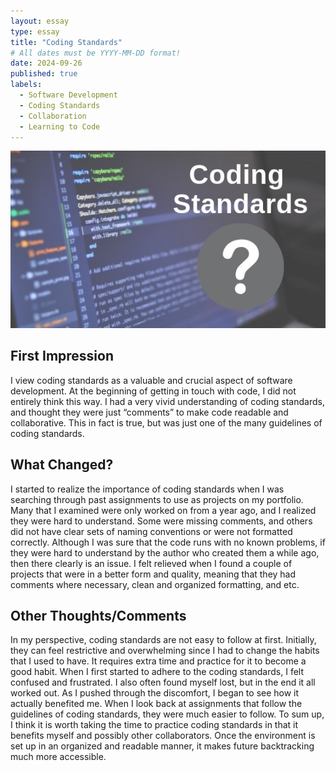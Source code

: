 ```yaml
---
layout: essay
type: essay
title: "Coding Standards"
# All dates must be YYYY-MM-DD format!
date: 2024-09-26
published: true
labels:
  - Software Development
  - Coding Standards
  - Collaboration
  - Learning to Code
---
```


<img width="1200px" class="rounded float-start pe-4" src="../img/6C7BDEDD-3CC0-406B-8FF4-B8F128E4E6E7_4_5005_c.jpeg">








## First Impression
I view coding standards as a valuable and crucial aspect of software development. At the beginning of getting in touch with code, I did not entirely think this way. I had a very vivid understanding of coding standards, and thought they were just “comments” to make code readable and collaborative. This in fact is true, but was just one of the many guidelines of coding standards. 


## What Changed?
I started to realize the importance of coding standards when I was searching through past assignments to use as projects on my portfolio. Many that I examined were only worked on from a year ago, and I realized they were hard to understand. Some were missing comments, and others did not have clear sets of naming conventions or were not formatted correctly. Although I was sure that the code runs with no known problems, if they were hard to understand by the author who created them a while ago, then there clearly is an issue. I felt relieved when I found a couple of projects that were in a better form and quality, meaning that they had comments where necessary, clean and organized formatting, and etc. 


## Other Thoughts/Comments
In my perspective, coding standards are not easy to follow at first. Initially, they can feel restrictive and overwhelming since I had to change the habits that I used to have. It requires extra time and practice for it to become a good habit. When I first started to adhere to the coding standards, I felt confused and frustrated. I also often found myself lost, but in the end it all worked out. As I pushed through the discomfort, I began to see how it actually benefited me. When I look back at assignments that follow the guidelines of coding standards, they were much easier to follow. To sum up, I think it is worth taking the time to practice coding standards in that it benefits myself and possibly other collaborators. Once the environment is set up in an organized and readable manner, it makes future backtracking much more accessible. 

